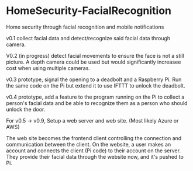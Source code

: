 # HomeSecurity-FacialRecognition
Home security through facial recognition and mobile notifications

v0.1 collect facial data and detect/recognize said facial data through camera.

V0.2 (in progress) detect facial movements to ensure the face is not a still picture. A depth camera could be used but would significantly increasee cost when using multiple cameras.

v0.3 prototype, signal the opening to a deadbolt and a Raspberry Pi. Run the same code on the Pi but extend it to use IFTTT to unlock the deadbolt.

v0.4 prototype, add a feature to the program running on the Pi to collect a person's facial data and be able to recognize them as a person who should unlock the door. 

For v0.5 ->  v0.9, Setup a web server and web site. (Most likely Azure or AWS)

The web site becomes the frontend client controlling the connection and communication between the client.
On the website, a user makes an account and connects the client (Pi code) to their account on the server. 
They provide their facial data through the website now, and it's pushed to Pi.
